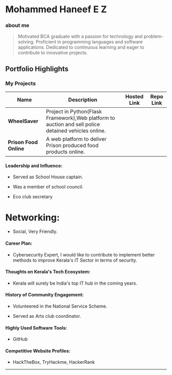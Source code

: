 # Mohammed Haneef E Z

### about me 

> Motivated BCA graduate with a passion for technology and problem-solving. Proficient in programming
languages and software applications. Dedicated to continuous learning and eager to contribute to innovative projects.


## Portfolio Highlights

### My Projects

| Name                | Description                                                               | Hosted Link                              | Repo Link                                                      |
|---------------------|---------------------------------------------------------------------------|------------------------------------------|----------------------------------------------------------------|
| **WheelSaver**  | Project in Python(Flask Framework),Web platform to auction and sell police detained vehicles online.                                              |   |           |
| **Prison Food Online**  | A web platform to deliver Prison produced food products online.                                              |    |            |

#### Leadership and Influence:

- Served as School House captain.

- Was a member of school council. 

- Eco club secretary

# Networking:

- Social, Very Friendly.

#### Career Plan:

- Cybersecurity Expert, I would like to contribute to implement better methods to improve Kerala's IT Sector in terms of security.

#### Thoughts on Kerala's Tech Ecosystem:

- Kerala will surely be India's top IT hub in the coming years.

  
#### History of Community Engagement:

- Volunteered in the National Service Scheme.

- Served as Arts club coordinator.
  

#### Highly Used Software Tools:

- GitHub 

#### Competitive Website Profiles:

- HackTheBox, TryHackme, HackerRank



---
